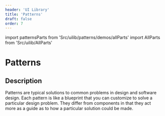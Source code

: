 ```yaml
---
header: 'UI Library'
title: 'Patterns'
draft: false
order: 7
---
```


import patternsParts from 'Src/uilib/patterns/demos/allParts'
import AllParts from 'Src/uilib/AllParts'

# Patterns

## Description

Patterns are typical solutions to common problems in design and software design.
Each pattern is like a blueprint that you can customize to solve a particular design problem.
They differ from components in that they act more as a guide as to how a particular solution could be made.

<!-- prettier-ignore-start -->

<!-- export default ({ children }) => <AllParts parts={patternsParts}>{children}</AllParts> -->

<!-- prettier-ignore-end -->
